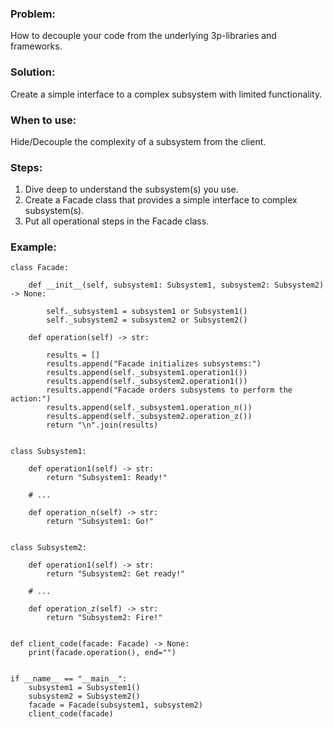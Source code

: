 ### Problem:
How to decouple your code from the underlying 3p-libraries and frameworks.
### Solution:
Create a simple interface to a complex subsystem with limited functionality.
### When to use:
Hide/Decouple the complexity of a subsystem from the client.
### Steps:
1. Dive deep to understand the subsystem(s) you use.
2. Create a Facade class that provides a simple interface to complex subsystem(s).
3. Put all operational steps in the Facade class.
### Example:
```
class Facade:

    def __init__(self, subsystem1: Subsystem1, subsystem2: Subsystem2) -> None:

        self._subsystem1 = subsystem1 or Subsystem1()
        self._subsystem2 = subsystem2 or Subsystem2()

    def operation(self) -> str:

        results = []
        results.append("Facade initializes subsystems:")
        results.append(self._subsystem1.operation1())
        results.append(self._subsystem2.operation1())
        results.append("Facade orders subsystems to perform the action:")
        results.append(self._subsystem1.operation_n())
        results.append(self._subsystem2.operation_z())
        return "\n".join(results)


class Subsystem1:

    def operation1(self) -> str:
        return "Subsystem1: Ready!"

    # ...

    def operation_n(self) -> str:
        return "Subsystem1: Go!"


class Subsystem2:

    def operation1(self) -> str:
        return "Subsystem2: Get ready!"

    # ...

    def operation_z(self) -> str:
        return "Subsystem2: Fire!"


def client_code(facade: Facade) -> None:
    print(facade.operation(), end="")


if __name__ == "__main__":
    subsystem1 = Subsystem1()
    subsystem2 = Subsystem2()
    facade = Facade(subsystem1, subsystem2)
    client_code(facade)
```